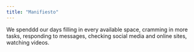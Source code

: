 ```yaml
---
title: "Manifiesto"
---
```


We spenddd our days filling in every available space, cramming in more tasks, responding to messages, checking social media and online sites, watching videos.